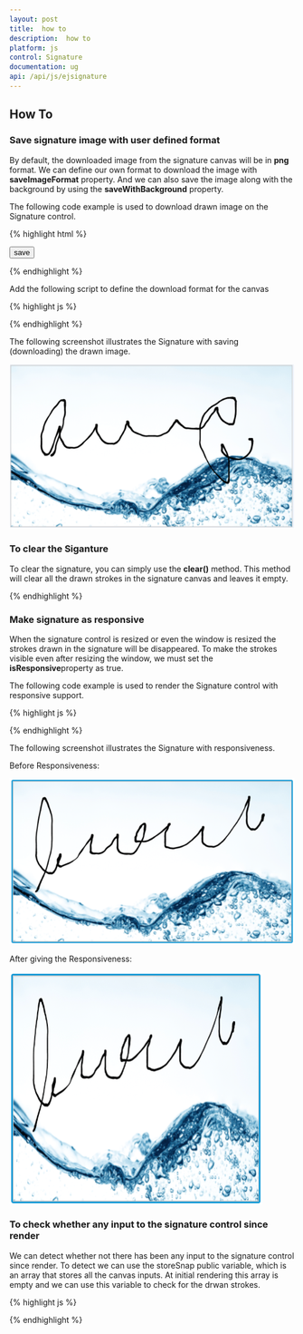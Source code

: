```yaml
---
layout: post
title:  how to
description:  how to
platform: js
control: Signature
documentation: ug
api: /api/js/ejsignature
---
```


##  How To

### Save signature image with user defined format

By default, the downloaded image from the signature canvas will be in **png** format. We can define our own format to download the image with **saveImageFormat** property. And we can also save the image along with the background by using the **saveWithBackground** property.

The following code example is used to download drawn image on the Signature control.

{% highlight html %}

<div id="signature"></div>

<input id="save" type="button" value="save" />

{% endhighlight %}

Add the following script to define the download format for the canvas

{% highlight js %}

<script type="text/javascript">
        $(function () {
            $("signature").ejSignature({
                height: "500px",
                saveWithBackground: true,
                strokeWidth: 3,
                saveImageFormat :"jpg",
                backgroundImage: "../content/images/progressbar/water.png",

            });
            $("#signsave").ejButton({
                size: "normal", width: "70px",
                showRoundedCorner: true,
                click: onsave
            });  
        });

      function onsave(args) {
            var sig = $("#signature").ejSignature("instance");
            sig.save("MySignature");
        }

    </script>

{% endhighlight %}

The following screenshot illustrates the Signature with saving (downloading) the drawn image.

![](How_To_images\savesignatureimagewithuserdefinedformat_img1.png)

### To clear the Siganture

To clear the signature, you can simply use the **clear()** method. This method will clear all the drawn strokes in the signature canvas and leaves it empty.

<script type="text/javascript">
        $(function () {
            $("signature").ejSignature({
                height: "500px",
                strokeWidth: 3

            });
            $("#signclear").ejButton({
                size: "normal", width: "70px",
                showRoundedCorner: true,
                click: "onclear"
            });  
        });

      function onclear(args) {
            var sig = $("#signature").ejSignature("instance");
            sig.clear();
        }

    </script>

{% endhighlight %}

### Make signature as responsive

When the signature control is resized or even the window is resized the strokes drawn in the signature will be disappeared. To make the strokes visible even after resizing the window, we must set the **isResponsive**property as true.

The following code example is used to render the Signature control with responsive support.

{% highlight js %}

   <script type="text/javascript">
        $("signature").ejSignature({
            isResponsive: true
        });
    </script>   

{% endhighlight %}

The following screenshot illustrates the Signature with responsiveness.

Before Responsiveness:

![](How_To_images\makesignatureasresponsive_img1.png)


After giving the Responsiveness:

![](How_To_images\makesignatureasresponsive_img2.png)


### To check whether any input to the signature control since render

We can detect whether not there has been any input to the signature control since render. To detect we can use the storeSnap public variable, which is an array that stores all the canvas inputs. At initial rendering this array is empty and we can use this variable to check for the drwan strokes.


{% highlight js %}

   <script type="text/javascript">
      var sign = $("#signature").ejSignature("instance");

            if (ej.isNullOrUndefined(sign.storeSnap)) {
               
                //Something

            }
    </script>   

{% endhighlight %}

  
 


